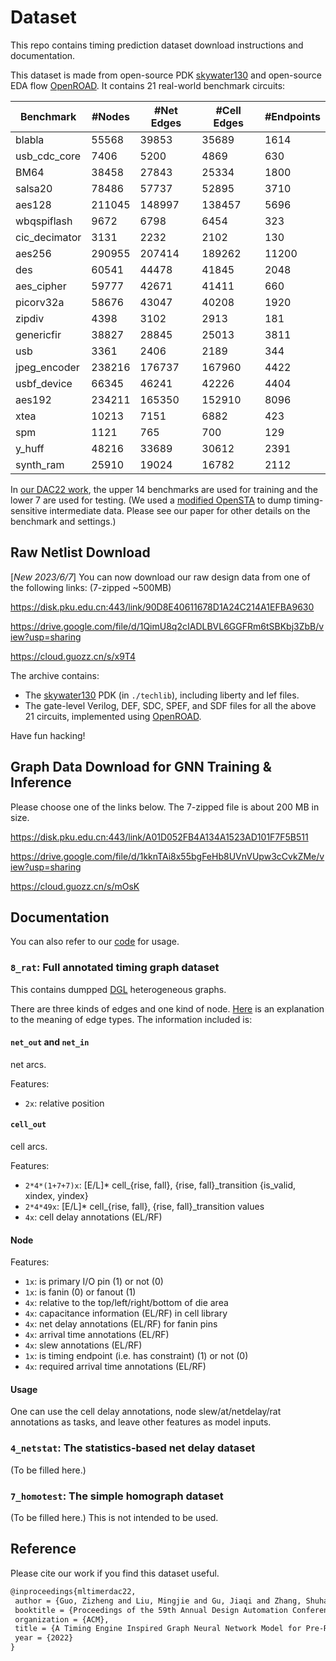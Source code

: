 # Dataset
This repo contains timing prediction dataset download instructions and documentation.

This dataset is made from open-source PDK [skywater130](https://github.com/google/skywater-pdk) and open-source EDA flow [OpenROAD](https://github.com/The-OpenROAD-Project). It contains 21 real-world benchmark circuits:

| Benchmark      | #Nodes | #Net Edges | #Cell Edges | #Endpoints |
| -------------- | ------ | ---------- | ----------- | ---------- |
| blabla         | 55568  | 39853      | 35689       | 1614       |
| usb\_cdc\_core | 7406   | 5200       | 4869        | 630        |
| BM64           | 38458  | 27843      | 25334       | 1800       |
| salsa20        | 78486  | 57737      | 52895       | 3710       |
| aes128         | 211045 | 148997     | 138457      | 5696       |
| wbqspiflash    | 9672   | 6798       | 6454        | 323        |
| cic\_decimator | 3131   | 2232       | 2102        | 130        |
| aes256         | 290955 | 207414     | 189262      | 11200      |
| des            | 60541  | 44478      | 41845       | 2048       |
| aes\_cipher    | 59777  | 42671      | 41411       | 660        |
| picorv32a      | 58676  | 43047      | 40208       | 1920       |
| zipdiv         | 4398   | 3102       | 2913        | 181        |
| genericfir     | 38827  | 28845      | 25013       | 3811       |
| usb            | 3361   | 2406       | 2189        | 344        |
| jpeg\_encoder  | 238216 | 176737     | 167960      | 4422       |
| usbf\_device   | 66345  | 46241      | 42226       | 4404       |
| aes192         | 234211 | 165350     | 152910      | 8096       |
| xtea           | 10213  | 7151       | 6882        | 423        |
| spm            | 1121   | 765        | 700         | 129        |
| y\_huff        | 48216  | 33689      | 30612       | 2391       |
| synth\_ram     | 25910  | 19024      | 16782       | 2112       |

In [our DAC22 work](https://guozz.cn/publication/mltimerdac-22/), the upper 14 benchmarks are used for training and the lower 7 are used for testing. (We used a [modified OpenSTA](https://github.com/TimingPredict/OpenSTADump) to dump timing-sensitive intermediate data. Please see our paper for other details on the benchmark and settings.)



## Raw Netlist Download

[*New 2023/6/7*] You can now download our raw design data from one of the following links: (7-zipped ~500MB)

https://disk.pku.edu.cn:443/link/90D8E40611678D1A24C214A1EFBA9630

https://drive.google.com/file/d/1QimU8q2cIADLBVL6GGFRm6tSBKbj3ZbB/view?usp=sharing

https://cloud.guozz.cn/s/x9T4

The archive contains:

* The [skywater130](https://github.com/google/skywater-pdk/) PDK (in `./techlib`), including liberty and lef files.
* The gate-level Verilog, DEF, SDC, SPEF, and SDF files for all the above 21 circuits, implemented using [OpenROAD](https://github.com/The-OpenROAD-Project/OpenROAD).

Have fun hacking!



## Graph Data Download for GNN Training & Inference
Please choose one of the links below. The 7-zipped file is about 200 MB in size.

https://disk.pku.edu.cn:443/link/A01D052FB4A134A1523AD101F7F5B511

https://drive.google.com/file/d/1kknTAi8x55bgFeHb8UVnVUpw3cCvkZMe/view?usp=sharing

https://cloud.guozz.cn/s/mOsK



## Documentation
You can also refer to our [code](https://github.com/TimingPredict/TimingPredict) for usage.

### `8_rat`: Full annotated timing graph dataset
This contains dumpped [DGL](https://www.dgl.ai/) heterogeneous graphs.

There are three kinds of edges and one kind of node.
[Here](https://github.com/TimingPredict/Dataset/issues/1) is an explanation to the meaning of edge types.
The information included is:

#### `net_out` and `net_in`
net arcs.

Features:

- `2x`: relative position

#### `cell_out`
cell arcs.

Features:

-   `2*4*(1+7+7)x`: [E/L]\* cell\_{rise, fall}, {rise, fall}\_transition {is\_valid, xindex, yindex}
-   `2*4*49x`: [E/L]\* cell\_{rise, fall}, {rise, fall}\_transition values
-   `4x`: cell delay annotations (EL/RF)

#### Node
Features:

*   `1x`: is primary I/O pin (1) or not (0)
*   `1x`: is fanin (0) or fanout (1)
*   `4x`: relative to the top/left/right/bottom of die area
*   `4x`: capacitance information (EL/RF) in cell library
*   `4x`: net delay annotations (EL/RF) for fanin pins
*   `4x`: arrival time annotations (EL/RF)
*   `4x`: slew annotations (EL/RF)
*   `1x`: is timing endpoint (i.e. has constraint) (1) or not (0)
*   `4x`: required arrival time annotations (EL/RF)

#### Usage
One can use the cell delay annotations, node slew/at/netdelay/rat annotations as tasks, and leave other features as model inputs.

### `4_netstat`: The statistics-based net delay dataset
(To be filled here.)

### `7_homotest`: The simple homograph dataset
(To be filled here.) This is not intended to be used.




## Reference
Please cite our work if you find this dataset useful.

``` tex
@inproceedings{mltimerdac22,
 author = {Guo, Zizheng and Liu, Mingjie and Gu, Jiaqi and Zhang, Shuhan and Pan, David Z. and Lin, Yibo},
 booktitle = {Proceedings of the 59th Annual Design Automation Conference 2022},
 organization = {ACM},
 title = {A Timing Engine Inspired Graph Neural Network Model for Pre-Routing Slack Prediction},
 year = {2022}
}
```

